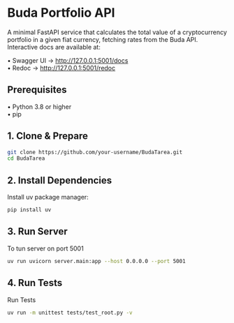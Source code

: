 # Buda Portfolio API

A minimal FastAPI service that calculates the total value of a cryptocurrency portfolio in a given fiat currency, fetching rates from the Buda API.  
Interactive docs are available at:

  • Swagger UI → http://127.0.0.1:5001/docs  
  • Redoc      → http://127.0.0.1:5001/redoc  

## Prerequisites

• Python 3.8 or higher  
• pip  

## 1. Clone & Prepare

```bash
git clone https://github.com/your-username/BudaTarea.git
cd BudaTarea
```

## 2. Install Dependencies

Install uv package manager:

```bash
pip install uv
```

## 3. Run Server

To tun server on port 5001

```bash
uv run uvicorn server.main:app --host 0.0.0.0 --port 5001
```

## 4. Run Tests

Run Tests

```bash
uv run -m unittest tests/test_root.py -v
```